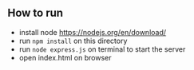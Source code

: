 ## How to run

* install node  https://nodejs.org/en/download/
* run `npm install` on this directory
* run `node express.js` on terminal to start the server
* open index.html on browser
